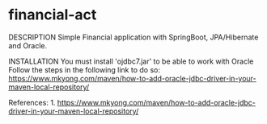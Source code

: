 # financial-act

DESCRIPTION
	Simple Financial application with SpringBoot, JPA/Hibernate and Oracle.


INSTALLATION
	You must install 'ojdbc7.jar' to be able to work with Oracle
	Follow the steps in the following link to do so:
	https://www.mkyong.com/maven/how-to-add-oracle-jdbc-driver-in-your-maven-local-repository/

References:
	1. https://www.mkyong.com/maven/how-to-add-oracle-jdbc-driver-in-your-maven-local-repository/
